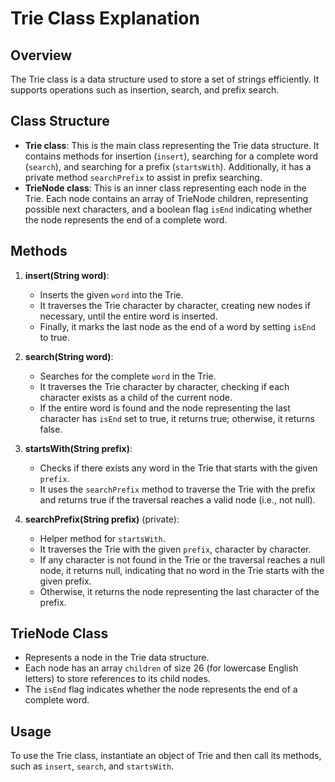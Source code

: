 # Trie Class Explanation

## Overview
The Trie class is a data structure used to store a set of strings efficiently. It supports operations such as insertion, search, and prefix search.

## Class Structure
- **Trie class**: This is the main class representing the Trie data structure. It contains methods for insertion (`insert`), searching for a complete word (`search`), and searching for a prefix (`startsWith`). Additionally, it has a private method `searchPrefix` to assist in prefix searching.
- **TrieNode class**: This is an inner class representing each node in the Trie. Each node contains an array of TrieNode children, representing possible next characters, and a boolean flag `isEnd` indicating whether the node represents the end of a complete word.

## Methods
1. **insert(String word)**:
   - Inserts the given `word` into the Trie.
   - It traverses the Trie character by character, creating new nodes if necessary, until the entire word is inserted.
   - Finally, it marks the last node as the end of a word by setting `isEnd` to true.

2. **search(String word)**:
   - Searches for the complete `word` in the Trie.
   - It traverses the Trie character by character, checking if each character exists as a child of the current node.
   - If the entire word is found and the node representing the last character has `isEnd` set to true, it returns true; otherwise, it returns false.

3. **startsWith(String prefix)**:
   - Checks if there exists any word in the Trie that starts with the given `prefix`.
   - It uses the `searchPrefix` method to traverse the Trie with the prefix and returns true if the traversal reaches a valid node (i.e., not null).

4. **searchPrefix(String prefix)** (private):
   - Helper method for `startsWith`.
   - It traverses the Trie with the given `prefix`, character by character.
   - If any character is not found in the Trie or the traversal reaches a null node, it returns null, indicating that no word in the Trie starts with the given prefix.
   - Otherwise, it returns the node representing the last character of the prefix.

## TrieNode Class
- Represents a node in the Trie data structure.
- Each node has an array `children` of size 26 (for lowercase English letters) to store references to its child nodes.
- The `isEnd` flag indicates whether the node represents the end of a complete word.

## Usage
To use the Trie class, instantiate an object of Trie and then call its methods, such as `insert`, `search`, and `startsWith`.

